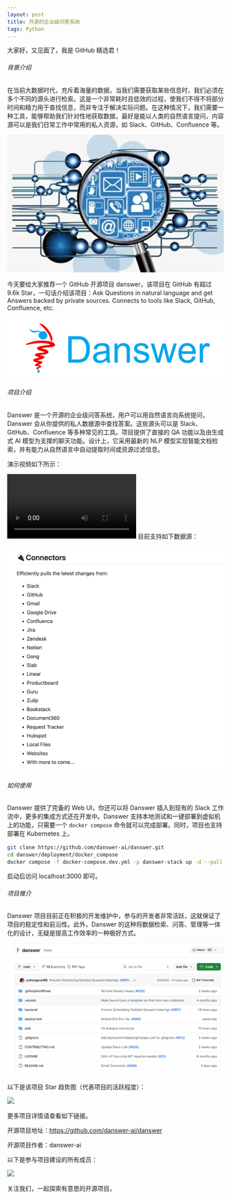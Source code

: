 ```yaml
---
layout: post
title: 开源的企业级问答系统
tags: Python
---
```


大家好，又见面了，我是 GitHub 精选君！

###### 背景介绍

在当前大数据时代，充斥着海量的数据，当我们需要获取某些信息时，我们必须在多个不同的源头进行检索。这是一个非常耗时且低效的过程，使我们不得不将部分时间和精力用于查找信息，而非专注于解决实际问题。在这种情况下，我们需要一种工具，能够帮助我们针对性地获取数据，最好是能以人类的自然语言提问，内容源可以是我们日常工作中常用的私人资源，如 Slack、GitHub、Confluence 等。

![](https://raw.githubusercontent.com/ZhuPeng/pic/master/images/compress_image-20240608221213237.png)

今天要给大家推荐一个 GitHub 开源项目 danswer，该项目在 GitHub 有超过 9.6k Star，一句话介绍该项目：Ask Questions in natural language and get Answers backed by private sources. Connects to tools like Slack, GitHub, Confluence, etc.


![](https://raw.githubusercontent.com/ZhuPeng/pic/master/images/compress_image-20240608221646329.png)

###### 项目介绍

Danswer 是一个开源的企业级问答系统，用户可以用自然语言向系统提问，Danswer 会从你提供的私人数据源中查找答案。这些源头可以是 Slack、GitHub、Confluence 等多种常见的工具。项目提供了直接的 QA 功能以及由生成式 AI 模型为支撑的聊天功能。设计上，它采用最新的 NLP 模型实现智能文档检索，并有能力从自然语言中自动提取时间或资源过滤信息。

演示视频如下所示：

<video src="/Users/zhupeng/Downloads/292074827-563be14c-9304-47b5-bf0a-9049c2b6f410.mp4"></video>
目前支持如下数据源：

![](https://raw.githubusercontent.com/ZhuPeng/pic/master/images/compress_image-20240125224557627.png)

###### 如何使用

Danswer 提供了完备的 Web UI，你还可以将 Danswer 插入到现有的 Slack 工作流中，更多的集成方式还在开发中。Danswer 支持本地测试和一键部署到虚拟机上的功能，只需要一个 `docker compose` 命令就可以完成部署。同时，项目也支持部署在 Kubernetes 上。

```bash
git clone https://github.com/danswer-ai/danswer.git
cd danswer/deployment/docker_compose
docker compose -f docker-compose.dev.yml -p danswer-stack up -d --pull always --force-recreate
```

启动后访问 localhost:3000 即可。

###### 项目推介

Danswer 项目目前正在积极的开发维护中，参与的开发者非常活跃，这就保证了项目的稳定性和前沿性。此外，Danswer 的这种将数据检索、问答、管理等一体化的设计，无疑是提高工作效率的一种极好方式。

![](https://raw.githubusercontent.com/ZhuPeng/pic/master/images/compress_image-20240125224804246.png)


以下是该项目 Star 趋势图（代表项目的活跃程度）：

![](https://api.star-history.com/svg?repos=danswer-ai/danswer&type=Timeline)

更多项目详情请查看如下链接。

开源项目地址：https://github.com/danswer-ai/danswer 

开源项目作者：danswer-ai

以下是参与项目建设的所有成员：

![](https://contrib.rocks/image?repo=danswer-ai/danswer)

关注我们，一起探索有意思的开源项目。

